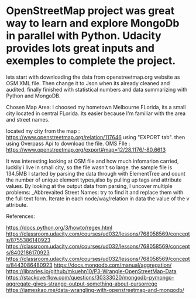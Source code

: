 # OpenStreetMap project was great way to learn and explore MongoDb in parallel with Python. Udacity provides lots great inputs and exemples to complete the project.

lets start with downloading the data from openstreetmap.org website as OSM XML file. Then change it to Json when its already cleaned and audited. finally finished with statistical numbers and data summarizing with Python and MongoDB. 

Chosen Map Area:
I choosed my hometown Melbourne FLorida, its a small city located in central FLorida. Its easier because I'm familiar with the area and street names. 

located my city from the map : https://www.openstreetmap.org/relation/117646 using "EXPORT tab". then using Overpass Api to download the file. 
OMS FIle : https://www.openstreetmap.org/export#map=12/28.1176/-80.6613

It was interesting looking at OSM file and how much infomarion carried, luckily i live in small city, so the file wasn't so large. the sample file is 134.5MB
I started by parsing the data through with ElementTree and count the number of unique element types,also by pulling up tags and attribute values. By looking at the output data from parsing, I uncover multiple problems:
_Abbrevaited Street Names: try to find it and replace them with the full text form. Iterate in each node/way/relation in data
the value of the v attribute.


References:

https://docs.python.org/3/howto/regex.html
https://classroom.udacity.com/courses/ud032/lessons/768058569/concepts/8755386140923
https://classroom.udacity.com/courses/ud032/lessons/768058569/concepts/8402186170923
https://classroom.udacity.com/courses/ud032/lessons/768058569/concepts/8443086480923
https://docs.mongodb.com/manual/aggregation/
https://libraries.io/github/mkuehn10/P3-Wrangle-OpenStreetMap-Data
https://stackoverflow.com/questions/30333020/mongodb-pymongo-aggregate-gives-strange-output-something-about-cursorrege
https://jameskao.me/data-wrangling-with-openstreetmap-and-mongodb/



